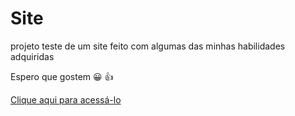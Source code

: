 # Site 

projeto teste de um site feito com algumas das minhas habilidades adquiridas 

Espero que gostem :grinning: :thumbsup:

[Clique aqui para acessá-lo](https://odraudep.github.io/site-projeto/)
